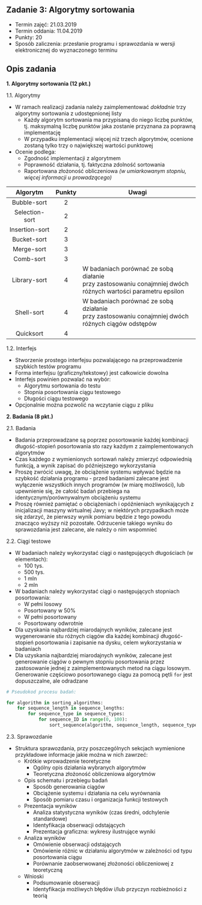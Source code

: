 ## Zadanie 3: Algorytmy sortowania

* Termin zajęć: 21.03.2019
* Termin oddania: 11.04.2019
* Punkty: 20
* Sposób zaliczenia: przesłanie programu i sprawozdania w wersji elektronicznej do wyznaczonego terminu

## Opis zadania

**1. Algorytmy sortowania (12 pkt.)**

1.1. Algorytmy

* W ramach realizacji zadania należy zaimplementować *dokładnie* trzy algorytmy sortowania z udostępnionej listy
  * Każdy algorytm sortowania ma przypisaną do niego liczbę punktów, tj. maksymalną liczbę punktów jaka zostanie przyznana za poprawną implementację
  * W przypadku implementacji więcej niż trzech algorytmów, ocenione zostaną tylko trzy o największej wartości punktowej
* Ocenie podlega:
  * Zgodność implementacji z algorytmem
  * Poprawność działania, tj. faktyczna zdolność sortowania
  * Raportowana złożoność obliczeniowa *(w umiarkowanym stopniu, więcej informacji u prowadzącego)*

| Algorytm | Punkty | Uwagi |
| :---: | :---: | --- |
| Bubble-sort | 2 | |
| Selection-sort | 2 | |
| Insertion-sort | 2 | |
| Bucket-sort | 3 | |
| Merge-sort | 3 | |
| Comb-sort | 3 | |
| Library-sort | 4 | W badaniach porównać ze sobą diałanie <br> przy zastosowaniu conajmniej dwóch <br> różnych wartości parametru epsilon |
| Shell-sort | 4 | W badaniach porównać ze sobą działanie <br> przy zastosowaniu conajmniej dwóch <br> różnych ciągów odstępów |
| Quicksort | 4 | |

1.2. Interfejs

* Stworzenie prostego interfejsu pozwalającego na przeprowadzenie szybkich testów programu
* Forma interfejsu (graficzny/tekstowy) jest całkowicie dowolna
* Interfejs powinien pozwalać na wybór:
  * Algorytmu sortowania do testu
  * Stopnia posortowania ciągu testowego
  * Długości ciągu testowego
* Opcjonalnie można pozwolić na wczytanie ciągu z pliku

**2. Badania (8 pkt.)**

2.1. Badania

* Badania przeprowadzane są poprzez posortowanie każdej kombinacji długość-stopień posortowania sto razy każdym z zaimplementowanych algorytmów
* Czas każdego z wymienionych sortowań należy zmierzyć odpowiednią funkcją, a wynik zapisać do późniejszego wykorzystania
* Proszę zwrócić uwagę, że obciążenie systemu wpływać będzie na szybkość działania programu - przed badaniami zalecane jest wyłączenie wszystkich innych programów (w miarę możliwości), lub upewnienie się, że całość badań przebiega na identycznym/porównywalnym obciążeniu systemu
* Proszę również pamiętać o obciążeniach i opóźnieniach wynikających z inicjalizacji maszyny wirtualnej Javy; w niektórych przypadkach może się zdarzyć, że pierwszy wynik pomiaru będzie z tego powodu znacząco wyższy niż pozostałe. Odrzucenie takiego wyniku do sprawozdania jest zalecane, ale należy o nim wspomnieć

2.2. Ciągi testowe

* W badaniach należy wykorzystać ciągi o następujących długościach (w elementach):
  * 100 tys.
  * 500 tys.
  * 1 mln
  * 2 mln
* W badaniach należy wykorzystać ciągi o następujących stopniach posortowania:
  * W pełni losowy
  * Posortowany w 50%
  * W pełni posortowany
  * Posortowany odwrotnie
* Dla uzyskania najbardziej miarodajnych wyników, zalecane jest wygenerowanie stu różnych ciągów dla każdej kombinacji długość-stopień posortowania i zapisanie na dysku, celem wykorzystania w badaniach
* Dla uzyskania najbardziej miarodajnych wyników, zalecane jest generowanie ciągów o pewnym stopniu posortowania przez zastosowanie jednej z zaimplementowanych metod na ciągu losowym. Generowanie częściowo posortowanego ciągu za pomocą pętli `for` jest dopuszczalne, ale odradzane

```python
# Pseudokod procesu badań:

for algorithm in sorting_algorithms:
    for sequence_length in sequence_lengths:
        for sequence_type in sequence_types:
            for sequence_ID in range(0, 100):
                sort_sequence(algorithm, sequence_length, sequence_type, sequence_ID)
```


2.3. Sprawozdanie
* Struktura sprawozdania, przy poszczególnych sekcjach wymienione przykładowe informacje jakie można w nich zawrzeć:
  * Krótkie wprowadzenie teoretyczne
    * Ogólny opis działania wybranych algorytmów
    * Teoretyczna złożoność obliczeniowa algorytmów
  * Opis schematu i przebiegu badań
    * Sposób generowania ciągów
    * Obciążenie systemu i działania na celu wyrównania
    * Sposób pomiaru czasu i organizacja funkcji testowych
  * Prezentacja wyników
    * Analiza statystyczna wyników (czas średni, odchylenie standardowe)
    * Identyfikacja obserwacji odstających
    * Prezentacja graficzna: wykresy ilustrujące wyniki
  * Analiza wyników
    * Omówienie obserwacji odstających
    * Omówienie różnic w działaniu algorytmów w zależności od typu posortowania ciągu
    * Porównanie zaobserwowanej złożoności obliczeniowej z teoretyczną
  * Wnioski
    * Podsumowanie obserwacji
    * Identyfikacja możliwych błędów i/lub przyczyn rozbieżności z teorią
